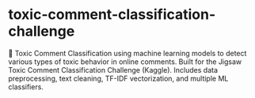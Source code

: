 # toxic-comment-classification-challenge
🚫 Toxic Comment Classification using machine learning models to detect various types of toxic behavior in online comments. Built for the Jigsaw Toxic Comment Classification Challenge (Kaggle). Includes data preprocessing, text cleaning, TF-IDF vectorization, and multiple ML classifiers.
